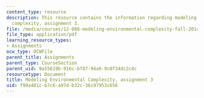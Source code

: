 ```yaml
---
content_type: resource
description: This resource contains the information regarding modeling environmental
  complexity, assignment 3.
file: /media/courses/12-086-modeling-environmental-complexity-fall-2014/f99a481cb7c6a97db32c36c97953c656_MIT12_086F14_PS3.pdf
file_type: application/pdf
learning_resource_types:
- Assignments
ocw_type: OCWFile
parent_title: Assignments
parent_type: CourseSection
parent_uid: 9a55619b-916c-bf87-94a6-9c0f34dc2c4c
resourcetype: Document
title: Modeling Environmental Complexity, assignment 3
uid: f99a481c-b7c6-a97d-b32c-36c97953c656
---
```

